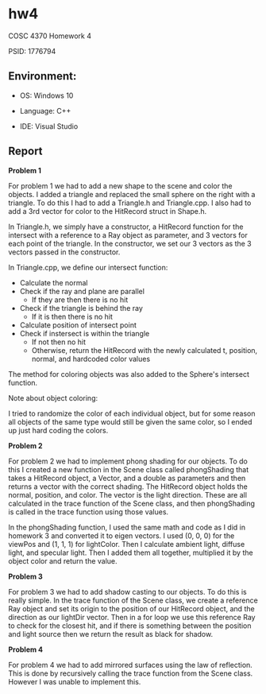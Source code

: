 # hw4
COSC 4370 Homework 4

PSID: 1776794

## Environment:
* OS: Windows 10

* Language: C++

* IDE: Visual Studio

## Report

**Problem 1**

For problem 1 we had to add a new shape to the scene and color the objects. I added a triangle and replaced the small sphere on the right with a triangle. To do this I had to add a Triangle.h and Triangle.cpp. I also had to add a 3rd vector for color to the HitRecord struct in Shape.h.

In Triangle.h, we simply have a constructor, a HitRecord function for the intersect with a reference to a Ray object as parameter, and 3 vectors for each point of the triangle. In the constructor, we set our 3 vectors as the 3 vectors passed in the constructor.

In Triangle.cpp, we define our intersect function:
* Calculate the normal
* Check if the ray and plane are parallel
  * If they are then there is no hit
* Check if the triangle is behind the ray
  * If it is then there is no hit
* Calculate position of intersect point
* Check if instersect is within the triangle
  * If not then no hit
  * Otherwise, return the HitRecord with the newly calculated t, position, normal, and hardcoded color values
  
The method for coloring objects was also added to the Sphere's intersect function.

Note about object coloring:

I tried to randomize the color of each individual object, but for some reason all objects of the same type would still be given the same color, so I ended up just hard coding the colors.
  
**Problem 2**
  
For problem 2 we had to implement phong shading for our objects. To do this I created a new function in the Scene class called phongShading that takes a HitRecord object, a Vector, and a double as parameters and then returns a vector with the correct shading. The HitRecord object holds the normal, position, and color. The vector is the light direction. These are all calculated in the trace function of the Scene class, and then phongShading is called in the trace function using those values.

In the phongShading function, I used the same math and code as I did in homework 3 and converted it to eigen vectors. I used (0, 0, 0) for the viewPos and (1, 1, 1) for lightColor. Then I calculate ambient light, diffuse light, and specular light. Then I added them all together, multiplied it by the object color and return the value.

**Problem 3**

For problem 3 we had to add shadow casting to our objects. To do this is really simple. In the trace function of the Scene class, we create a reference Ray object and set its origin to the position of our HitRecord object, and the direction as our lightDir vector. Then in a for loop we use this reference Ray to check for the closest hit, and if there is something between the position and light source then we return the result as black for shadow.

**Problem 4**

For problem 4 we had to add mirrored surfaces using the law of reflection. This is done by recursively calling the trace function from the Scene class. However I was unable to implement this.
